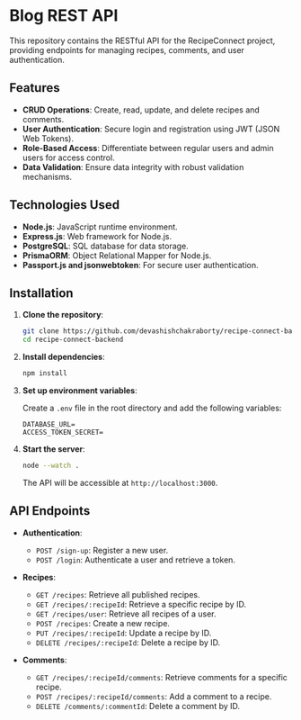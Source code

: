 # Blog REST API

This repository contains the RESTful API for the RecipeConnect project, providing endpoints for managing recipes, comments, and user authentication.

## Features

- **CRUD Operations**: Create, read, update, and delete recipes and comments.
- **User Authentication**: Secure login and registration using JWT (JSON Web Tokens).
- **Role-Based Access**: Differentiate between regular users and admin users for access control.
- **Data Validation**: Ensure data integrity with robust validation mechanisms.

## Technologies Used

- **Node.js**: JavaScript runtime environment.
- **Express.js**: Web framework for Node.js.
- **PostgreSQL**: SQL database for data storage.
- **PrismaORM**: Object Relational Mapper for Node.js.
- **Passport.js and jsonwebtoken**: For secure user authentication.

## Installation

1. **Clone the repository**:

   ```bash
   git clone https://github.com/devashishchakraborty/recipe-connect-backend.git
   cd recipe-connect-backend
   ```

2. **Install dependencies**:

   ```bash
   npm install
   ```

3. **Set up environment variables**:

   Create a `.env` file in the root directory and add the following variables:

   ```env
   DATABASE_URL=
   ACCESS_TOKEN_SECRET=
   ```

4. **Start the server**:

   ```bash
   node --watch .
   ```

   The API will be accessible at `http://localhost:3000`.

## API Endpoints

- **Authentication**:

  - `POST /sign-up`: Register a new user.
  - `POST /login`: Authenticate a user and retrieve a token.

- **Recipes**:

  - `GET /recipes`: Retrieve all published recipes.
  - `GET /recipes/:recipeId`: Retrieve a specific recipe by ID.
  - `GET /recipes/user`: Retrieve all recipes of a user.
  - `POST /recipes`: Create a new recipe.
  - `PUT /recipes/:recipeId`: Update a recipe by ID.
  - `DELETE /recipes/:recipeId`: Delete a recipe by ID.

- **Comments**:
  - `GET /recipes/:recipeId/comments`: Retrieve comments for a specific recipe.
  - `POST /recipes/:recipeId/comments`: Add a comment to a recipe.
  - `DELETE /comments/:commentId`: Delete a comment by ID.

